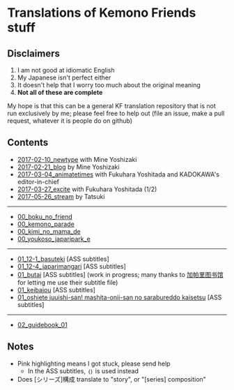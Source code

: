 # Translations of Kemono Friends stuff

## Disclaimers
1. I am not good at idiomatic English
2. My Japanese isn't perfect either
3. It doesn't help that I worry too much about the original meaning
4. **Not all of these are complete**

My hope is that this can be a general KF translation repository that is not run exclusively by me; please feel free to help out (file an issue, make a pull request, whatever it is people do on github)

## Contents
- [2017-02-10_newtype](https://vacaran2017.github.io/2017-02-10_newtype.html) with Mine Yoshizaki
- [2017-02-21_blog](https://vacaran2017.github.io/2017-02-21_blog.html) by Mine Yoshizaki
- [2017-03-04_animatetimes](https://vacaran2017.github.io/2017-03-04_animatetimes.html) with Fukuhara Yoshitada and KADOKAWA's editor-in-chief
- [2017-03-27_excite](https://vacaran2017.github.io/2017-03-27_excite.html) with Fukuhara Yoshitada (1/2)
- [2017-05-26_stream](https://vacaran2017.github.io/2017-05-26_stream.html) by Tatsuki

***

- [00_boku_no_friend](https://vacaran2017.github.io/00_boku_no_friend.html)
- [00_kemono_parade](https://vacaran2017.github.io/00_kemono_parade.html)
- [00_kimi_no_mama_de](https://vacaran2017.github.io/00_kimi_no_mama_de.html)
- [00_youkoso_japaripark_e](https://vacaran2017.github.io/00_youkoso_japaripark_e.html)

***

- [01_12-1_basuteki](https://vacaran2017.github.io/01_12-1_basuteki.ass) [ASS subtitles]
- [01_12-4_japarimangari](https://vacaran2017.github.io/01_12-4_japarimangari.ass) [ASS subtitles]
- [01_butai](https://vacaran2017.github.io/01_butai.ass) [ASS subtitles] (work in progress; many thanks to [加帕里图书馆](http://www.japari-cn.com/doku.php) for letting me use their subtitle file)
- [01_keibajou](https://vacaran2017.github.io/01_keibajou.ass) [ASS subtitles]
- [01_oshiete juuishi-san! mashita-onii-san no sarabureddo kaisetsu](https://vacaran2017.github.io/01_oshiete%20juuishi-san!%20mashita-onii-san%20no%20sarabureddo%20kaisetsu.ass) [ASS subtitles]

***

- [02_guidebook_01](https://vacaran2017.github.io/02_guidebook_01.html)

## Notes
- Pink highlighting means I got stuck, please send help
  - In the ASS subtitles, ```｛｝``` is used instead
- Does [シリーズ]構成 translate to "story", or "[series] composition"
